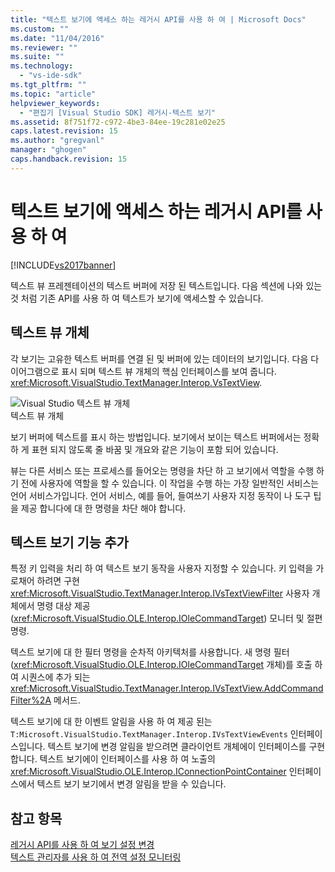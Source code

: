```yaml
---
title: "텍스트 보기에 액세스 하는 레거시 API를 사용 하 여 | Microsoft Docs"
ms.custom: ""
ms.date: "11/04/2016"
ms.reviewer: ""
ms.suite: ""
ms.technology: 
  - "vs-ide-sdk"
ms.tgt_pltfrm: ""
ms.topic: "article"
helpviewer_keywords: 
  - "편집기 [Visual Studio SDK] 레거시-텍스트 보기"
ms.assetid: 8f751f72-c972-4be3-84ee-19c281e02e25
caps.latest.revision: 15
ms.author: "gregvanl"
manager: "ghogen"
caps.handback.revision: 15
---
```

# 텍스트 보기에 액세스 하는 레거시 API를 사용 하 여
[!INCLUDE[vs2017banner](../code-quality/includes/vs2017banner.md)]

텍스트 뷰 프레젠테이션의 텍스트 버퍼에 저장 된 텍스트입니다.  다음 섹션에 나와 있는 것 처럼 기존 API를 사용 하 여 텍스트가 보기에 액세스할 수 있습니다.  
  
## 텍스트 뷰 개체  
 각 보기는 고유한 텍스트 버퍼를 연결 된 및 버퍼에 있는 데이터의 보기입니다.  다음 다이어그램으로 표시 되며 텍스트 뷰 개체의 핵심 인터페이스를 보여 줍니다. <xref:Microsoft.VisualStudio.TextManager.Interop.VsTextView>.  
  
 ![Visual Studio 텍스트 뷰 개체](~/extensibility/media/vstextview.gif "vstextview")  
텍스트 뷰 개체  
  
 보기 버퍼에 텍스트를 표시 하는 방법입니다.  보기에서 보이는 텍스트 버퍼에서는 정확 하 게 표현 되지 않도록 줄 바꿈 및 개요와 같은 기능이 포함 되어 있습니다.  
  
 뷰는 다른 서비스 또는 프로세스를 들어오는 명령을 차단 하 고 보기에서 역할을 수행 하기 전에 사용자에 역할을 할 수 있습니다.  이 작업을 수행 하는 가장 일반적인 서비스는 언어 서비스가입니다.  언어 서비스, 예를 들어, 들여쓰기 사용자 지정 동작이 나 도구 팁을 제공 합니다에 대 한 명령을 차단 해야 합니다.  
  
## 텍스트 보기 기능 추가  
 특정 키 입력을 처리 하 여 텍스트 보기 동작을 사용자 지정할 수 있습니다.  키 입력을 가로채어 하려면 구현 <xref:Microsoft.VisualStudio.TextManager.Interop.IVsTextViewFilter> 사용자 개체에서 명령 대상 제공 \(<xref:Microsoft.VisualStudio.OLE.Interop.IOleCommandTarget>\) 모니터 및 절편 명령.  
  
 텍스트 보기에 대 한 필터 명령을 순차적 아키텍처를 사용합니다.  새 명령 필터 \(<xref:Microsoft.VisualStudio.OLE.Interop.IOleCommandTarget> 개체\)를 호출 하 여 시퀀스에 추가 되는 <xref:Microsoft.VisualStudio.TextManager.Interop.IVsTextView.AddCommandFilter%2A> 메서드.  
  
 텍스트 보기에 대 한 이벤트 알림을 사용 하 여 제공 된는 `T:Microsoft.VisualStudio.TextManager.Interop.IVsTextViewEvents` 인터페이스입니다.  텍스트 보기에 변경 알림을 받으려면 클라이언트 개체에이 인터페이스를 구현 합니다.  텍스트 보기에이 인터페이스를 사용 하 여 노출의 <xref:Microsoft.VisualStudio.OLE.Interop.IConnectionPointContainer> 인터페이스에서 텍스트 보기 보기에서 변경 알림을 받을 수 있습니다.  
  
## 참고 항목  
 [레거시 API를 사용 하 여 보기 설정 변경](../extensibility/changing-view-settings-by-using-the-legacy-api.md)   
 [텍스트 관리자를 사용 하 여 전역 설정 모니터링](../extensibility/using-the-text-manager-to-monitor-global-settings.md)